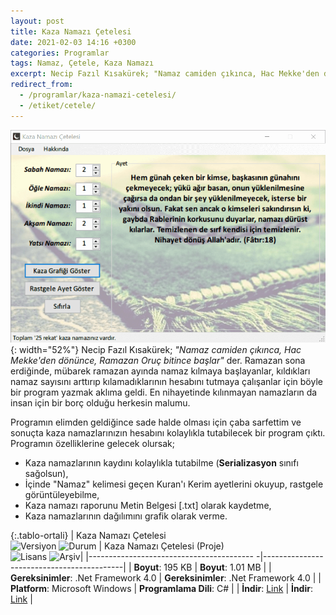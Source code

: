 ```yaml
---
layout: post
title: Kaza Namazı Çetelesi
date: 2021-02-03 14:16 +0300
categories: Programlar
tags: Namaz, Çetele, Kaza Namazı
excerpt: Necip Fazıl Kısakürek; "Namaz camiden çıkınca, Hac Mekke'den dönünce, Ramazan Oruç bitince başlar" der. Ramazan sona erdiğinde, mübarek ramazan ayında namaz kılmaya başlayanlar, kıldıkları namaz sayısını arttırıp kılamadıklarının hesabını tutmaya çalışanlar için böyle bir program yazmak aklıma geldi...
redirect_from:
  - /programlar/kaza-namazi-cetelesi/
  - /etiket/cetele/
---
```

![kaza-namazi-cetelesi](/images/programlar/kaza-namazi-cetelesi.png){: width="52%"} Necip Fazıl Kısakürek; *"Namaz camiden çıkınca, Hac Mekke'den dönünce, Ramazan Oruç bitince başlar"* der. Ramazan sona erdiğinde, mübarek ramazan ayında namaz kılmaya başlayanlar, kıldıkları namaz sayısını arttırıp kılamadıklarının hesabını tutmaya çalışanlar için böyle bir program yazmak aklıma geldi. En nihayetinde kılınmayan namazların da insan için bir borç olduğu herkesin malumu. 

Programın elimden geldiğince sade halde olması için çaba sarfettim ve sonuçta kaza namazlarınızın hesabını kolaylıkla tutabilecek bir program çıktı. Programın özelliklerine gelecek olursak;

* Kaza namazlarının kaydını kolaylıkla tutabilme (**Serializasyon** sınıfı sağolsun),
* İçinde "Namaz" kelimesi geçen Kuran'ı Kerim ayetlerini okuyup, rastgele görüntüleyebilme,
* Kaza namazı raporunu Metin Belgesi [.txt] olarak kaydetme,
* Kaza namazlarının dağılımını grafik olarak verme.

{:.tablo-ortali}
| Kaza Namazı Çetelesi<br>![Versiyon](https://img.shields.io/badge/Versiyon-1.2-blueviolet.svg?style=flat) ![Durum](https://img.shields.io/badge/Durum-Çalışıyor-success.svg?style=flat) | Kaza Namazı Çetelesi (Proje)<br>![Lisans](https://img.shields.io/badge/Lisans-MIT-blue.svg?style=flat) ![Arşiv](https://img.shields.io/badge/Arşiv-orange.svg?style=flat)|
|----------------------------------------- -|-------------------------------------------|
| **Boyut**: 195 KB                       | **Boyut**: 1.01 MB                         |
| **Gereksinimler**: .Net Framework 4.0     | **Gereksinimler**: .Net Framework 4.0     |
| **Platform**: Microsoft Windows           | **Programlama Dili**: C#                  |
| **İndir**: [Link](https://www.dropbox.com/s/kfiekll6hn4xdgq/kaza-namazi-cetelesi.zip?dl=1)         | **İndir**: [Link](https://www.dropbox.com/s/4swqjantbsplpky/kaza-namazi-cetelesi-proje.zip?dl=1) |